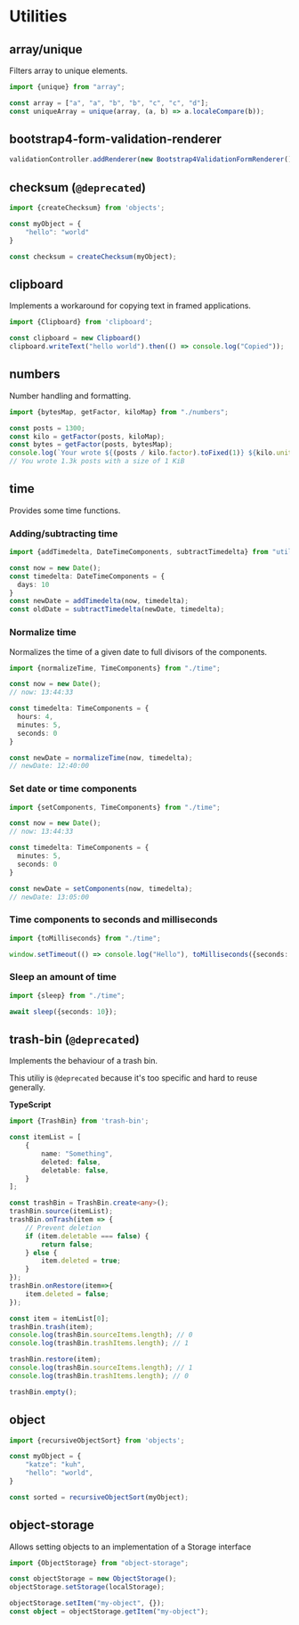 # Utilities

## array/unique

Filters array to unique elements.

```typescript
import {unique} from "array";

const array = ["a", "a", "b", "b", "c", "c", "d"];
const uniqueArray = unique(array, (a, b) => a.localeCompare(b));
```

## bootstrap4-form-validation-renderer
```typescript
validationController.addRenderer(new Bootstrap4ValidationFormRenderer());
```

## checksum (`@deprecated`)
```typescript
import {createChecksum} from 'objects';

const myObject = {
    "hello": "world"
}

const checksum = createChecksum(myObject);
```

## clipboard

Implements a workaround for copying text in framed applications.

```typescript
import {Clipboard} from 'clipboard';

const clipboard = new Clipboard()
clipboard.writeText("hello world").then(() => console.log("Copied"));
```

## numbers

Number handling and formatting.

```typescript
import {bytesMap, getFactor, kiloMap} from "./numbers";

const posts = 1300;
const kilo = getFactor(posts, kiloMap);
const bytes = getFactor(posts, bytesMap);
console.log(`Your wrote ${(posts / kilo.factor).toFixed(1)} ${kilo.unit} posts with a size of ${(posts / bytes.factor).toFixed(0)} ${bytes.unit} `);
// You wrote 1.3k posts with a size of 1 KiB
```

## time

Provides some time functions.

### Adding/subtracting time

```typescript
import {addTimedelta, DateTimeComponents, subtractTimedelta} from "utils/time";

const now = new Date();
const timedelta: DateTimeComponents = {
  days: 10
}
const newDate = addTimedelta(now, timedelta);
const oldDate = subtractTimedelta(newDate, timedelta);
```

### Normalize time

Normalizes the time of a given date to full divisors of the components.

```typescript
import {normalizeTime, TimeComponents} from "./time";

const now = new Date();
// now: 13:44:33

const timedelta: TimeComponents = {
  hours: 4,
  minutes: 5,
  seconds: 0
}

const newDate = normalizeTime(now, timedelta);
// newDate: 12:40:00
```

### Set date or time components
```typescript
import {setComponents, TimeComponents} from "./time";

const now = new Date();
// now: 13:44:33

const timedelta: TimeComponents = {
  minutes: 5,
  seconds: 0
}

const newDate = setComponents(now, timedelta);
// newDate: 13:05:00
```

### Time components to seconds and milliseconds

```typescript
import {toMilliseconds} from "./time";

window.setTimeout(() => console.log("Hello"), toMilliseconds({seconds: 10}));
```

### Sleep an amount of time
```typescript
import {sleep} from "./time";

await sleep({seconds: 10});
```

## trash-bin (`@deprecated`)

Implements the behaviour of a trash bin.

This utiliy is `@deprecated` because it's too specific and hard to reuse generally.


**TypeScript**
```typescript
import {TrashBin} from 'trash-bin';

const itemList = [
    {
        name: "Something",
        deleted: false,
        deletable: false,
    }
];

const trashBin = TrashBin.create<any>();
trashBin.source(itemList);
trashBin.onTrash(item => {
    // Prevent deletion
    if (item.deletable === false) {
        return false;
    } else {
        item.deleted = true;
    }
});
trashBin.onRestore(item=>{
    item.deleted = false;
});

const item = itemList[0];
trashBin.trash(item);
console.log(trashBin.sourceItems.length); // 0
console.log(trashBin.trashItems.length); // 1

trashBin.restore(item);
console.log(trashBin.sourceItems.length); // 1
console.log(trashBin.trashItems.length); // 0

trashBin.empty();
```

## object
```typescript
import {recursiveObjectSort} from 'objects';

const myObject = {
    "katze": "kuh",
    "hello": "world",
}

const sorted = recursiveObjectSort(myObject);
```

## object-storage
Allows setting objects to an implementation of a Storage interface
```typescript
import {ObjectStorage} from "object-storage";

const objectStorage = new ObjectStorage();
objectStorage.setStorage(localStorage);

objectStorage.setItem("my-object", {});
const object = objectStorage.getItem("my-object");
```
